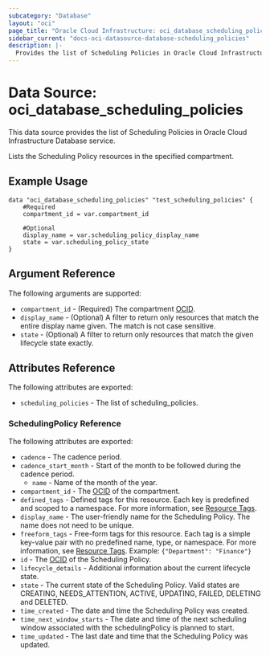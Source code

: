 ```yaml
---
subcategory: "Database"
layout: "oci"
page_title: "Oracle Cloud Infrastructure: oci_database_scheduling_policies"
sidebar_current: "docs-oci-datasource-database-scheduling_policies"
description: |-
  Provides the list of Scheduling Policies in Oracle Cloud Infrastructure Database service
---
```


# Data Source: oci_database_scheduling_policies
This data source provides the list of Scheduling Policies in Oracle Cloud Infrastructure Database service.

Lists the Scheduling Policy resources in the specified compartment.


## Example Usage

```hcl
data "oci_database_scheduling_policies" "test_scheduling_policies" {
	#Required
	compartment_id = var.compartment_id

	#Optional
	display_name = var.scheduling_policy_display_name
	state = var.scheduling_policy_state
}
```

## Argument Reference

The following arguments are supported:

* `compartment_id` - (Required) The compartment [OCID](https://docs.cloud.oracle.com/iaas/Content/General/Concepts/identifiers.htm).
* `display_name` - (Optional) A filter to return only resources that match the entire display name given. The match is not case sensitive.
* `state` - (Optional) A filter to return only resources that match the given lifecycle state exactly.


## Attributes Reference

The following attributes are exported:

* `scheduling_policies` - The list of scheduling_policies.

### SchedulingPolicy Reference

The following attributes are exported:

* `cadence` - The cadence period.
* `cadence_start_month` - Start of the month to be followed during the cadence period.
	* `name` - Name of the month of the year.
* `compartment_id` - The [OCID](https://docs.cloud.oracle.com/iaas/Content/General/Concepts/identifiers.htm) of the compartment.
* `defined_tags` - Defined tags for this resource. Each key is predefined and scoped to a namespace. For more information, see [Resource Tags](https://docs.cloud.oracle.com/iaas/Content/General/Concepts/resourcetags.htm). 
* `display_name` - The user-friendly name for the Scheduling Policy. The name does not need to be unique.
* `freeform_tags` - Free-form tags for this resource. Each tag is a simple key-value pair with no predefined name, type, or namespace. For more information, see [Resource Tags](https://docs.cloud.oracle.com/iaas/Content/General/Concepts/resourcetags.htm).  Example: `{"Department": "Finance"}` 
* `id` - The [OCID](https://docs.cloud.oracle.com/iaas/Content/General/Concepts/identifiers.htm) of the Scheduling Policy.
* `lifecycle_details` - Additional information about the current lifecycle state.
* `state` - The current state of the Scheduling Policy. Valid states are CREATING, NEEDS_ATTENTION, ACTIVE, UPDATING, FAILED, DELETING and DELETED. 
* `time_created` - The date and time the Scheduling Policy was created.
* `time_next_window_starts` - The date and time of the next scheduling window associated with the schedulingPolicy is planned to start.
* `time_updated` - The last date and time that the Scheduling Policy was updated.

